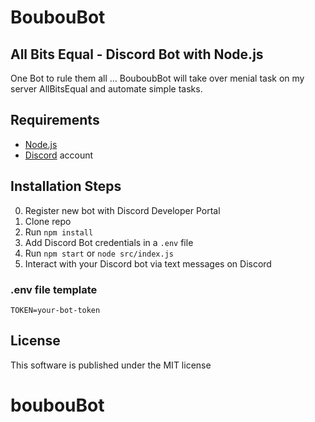 # BoubouBot
## All Bits Equal - Discord Bot with Node.js
One Bot to rule them all ... BouboubBot will take over menial task on my server AllBitsEqual and automate simple tasks.

## Requirements

- [Node.js](http://nodejs.org/)
- [Discord](https://discordapp.com/) account

## Installation Steps

0. Register new bot with Discord Developer Portal 
1. Clone repo
2. Run `npm install`
3. Add Discord Bot credentials in a `.env` file
3. Run `npm start` or `node src/index.js`
4. Interact with your Discord bot via text messages on Discord

### .env file template
```
TOKEN=your-bot-token
```

## License
This software is published under the MIT license
# boubouBot
